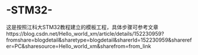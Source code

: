 # -STM32-
这是按照江科大STM32教程建立的模板工程，具体步骤可参考文章https://blog.csdn.net/Hello_world_xm/article/details/152230959?fromshare=blogdetail&sharetype=blogdetail&sharerId=152230959&sharerefer=PC&sharesource=Hello_world_xm&sharefrom=from_link
